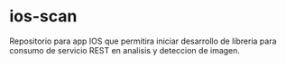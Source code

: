 # ios-scan
Repositorio para app IOS que permitira iniciar desarrollo de libreria para consumo de servicio REST en analisis y deteccion de imagen.
